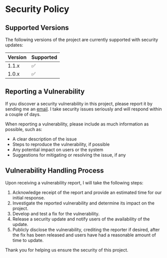 # Security Policy

## Supported Versions

The following versions of the project are currently supported with security updates:

| Version | Supported          |
| ------- | ------------------ |
| 1.1.x   | :white_check_mark: |
| 1.0.x   | :white_check_mark: |

## Reporting a Vulnerability

If you discover a security vulnerability in this project, please report it by sending me an [email](mailto:viktor_martinovic@$removethis$eva.mpg.de). I take security issues seriously and will respond within a couple of days.

When reporting a vulnerability, please include as much information as possible, such as:

- A clear description of the issue
- Steps to reproduce the vulnerability, if possible
- Any potential impact on users or the system
- Suggestions for mitigating or resolving the issue, if any

## Vulnerability Handling Process

Upon receiving a vulnerability report, I will take the following steps:

1. Acknowledge receipt of the report and provide an estimated time for our initial response.
2. Investigate the reported vulnerability and determine its impact on the project.
3. Develop and test a fix for the vulnerability.
4. Release a security update and notify users of the availability of the update.
5. Publicly disclose the vulnerability, crediting the reporter if desired, after the fix has been released and users have had a reasonable amount of time to update.

Thank you for helping us ensure the security of this project.

